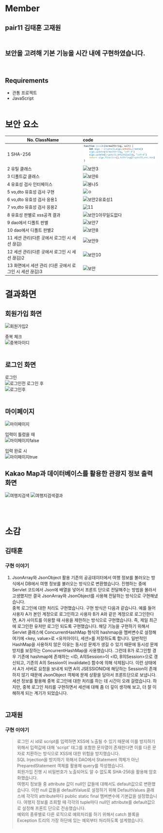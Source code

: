 # Member

## pair11 김태훈 고재원<br><br>
<h2>보안을 고려해 기본 기능을 시간 내에 구현하였습니다.</h2><br>

## Requirements

- 관통 프로젝트
- JavaScript
<br><br>



# 보안 요소

| No. ClassName  | code                                                         |
| ------------------------ | :----------------------------------------------------------- |
| 1 SHA-256     | <img src="/img/1.PNG"> |
| 2 유틸 클래스       | ![보안3](/uploads/34422074489892fde047da3dbebdc0fd/보안3.PNG) |
| 3 디폴트값 클래스  |  ![보안6](/uploads/e0fc566e829b1c7768bf071b78693863/보안6.PNG) |
| 4 유효성 검사 인터페이스       |  ![봉나5](/uploads/cef22c2dfb10e4623628c87020f86e97/봉나5.PNG)|
| 5 vo,dto 유효성 검사 구현    | ![ㅇ](/uploads/2ae381288f157c8691b4e0a451b18fa5/ㅇ.PNG) |
| 6 vo,dto 유효성 검사 응용1    | ![보안2유효성1](/uploads/ea7637f82131106a6436ef53fb6761b9/보안2유효성1.PNG) |
| 7 vo,dto 유효성 검사 응용2         | ![11](/uploads/6de9c64640d75530954eecc33a69f5ca/11.PNG) |
| 8 유효성 판별로 xss공격 결과         | ![보안1아무일도없다](/uploads/f1aa17c354eb1cdc1e2f060d56124a39/보안1아무일도없다.PNG) |
| 9 dao에서 디폴트 판별       | ![보안7](/uploads/6f42258503335ebb5cf198d5277021bf/보안7.PNG) |
| 10 dao에서 디폴트 판별2           | ![보안8](/uploads/7787e9d14597d2b8ce55fdcd37baecb0/보안8.PNG)|
| 11 세션 관리(다른 곳에서 로그인 시 세션 끊김)       |![보안9](/uploads/48dc38afb2ebb4e4ece0fa9d6a3f7054/보안9.PNG) |
| 12 세션 관리(다른 곳에서 로그인 시 세션 끊김)2           | ![보안10](/uploads/136001815dbc35e5cecdd0f64bc2fa5d/보안10.PNG) |
| 13 화면에서 세션 관리 (다른 곳에서 로그인 시 세션 끊김)3           | ![보안](/uploads/241d79f18086ae1306009418d6eecc98/보안.PNG) |

# 결과화면

## 회원가입 화면
![회원가입2](https://user-images.githubusercontent.com/81031522/228089965-006a03c6-7b65-4f64-a47f-9004ea05ab68.PNG)

중복 체크<br>
![중복아이디](https://user-images.githubusercontent.com/81031522/228090005-942072d3-c7ec-45f0-aaf4-c06afbbf4780.PNG)
<br><br>

## 로그인 화면
로그인<br>
![로그인전](https://user-images.githubusercontent.com/81031522/228089871-ad74351d-dd93-4564-bcf1-613f78ecfe67.PNG)
로그인 후<br>
![로그인후](https://user-images.githubusercontent.com/81031522/228089760-00f8d358-d0cc-49a1-8a54-1350a16e49bb.PNG)
<br><br>

## 마이페이지
![마이페이지](https://user-images.githubusercontent.com/81031522/228090054-1dab536b-4f55-4bd8-a238-da97595404c7.PNG)

입력이 틀렸을 때<br>
![마이페이지false](https://user-images.githubusercontent.com/81031522/228090082-4537a4c5-e555-4ee7-a4d5-3a76b7362c06.PNG)

입력 완료 시<br>
![마이페이지true](https://user-images.githubusercontent.com/81031522/228090098-aa6d4cd8-195a-443f-b86e-d2a462421796.PNG)

## Kakao Map과 데이터베이스를 활용한 관광지 정보 출력 화면
![여행지검색](https://user-images.githubusercontent.com/81031522/228090184-cd736686-a9ca-4ccd-8a5b-7045d4255bdb.PNG)
![여행지검색결과](https://user-images.githubusercontent.com/81031522/228090202-f70d4044-c689-404b-a638-bf63c578d23c.PNG)

<br><br>

# 소감

## 김태훈
### 구현 이야기
> 
1. JsonArray와 JsonObject 활용
기존의 공공데이터에서 여행 정보를 불러오는 방식에서 DB에서 여행 정보를 불러오는 방식으로 변환했습니다. 진행하는 중에 Servlet 코드에서 Json에 배열을 넣어서 프론트 단으로 전달해주는 방법을 몰라서 고생했지만 결국 JsonArray와 JsonObject를 사용해 전달하는 방식으로 구현해냈습니다.<br>
중복 로그인에 대한 처리도 구현했습니다. 구현 방식은 다음과 같습니다. 예를 들어 사용자 A가 본인 계정으로 로그인하고 사용자 B가 A와 같은 계정으로 로그인한다면, A가 사이트를 이용할 때 사용을 제한하는 방식으로 구현했습니다. 즉, 제일 최근에 로그인한 유저만 로그인 되도록 구현했습니다. 해당 기능을 구현하기 위해서 Servlet 클래스에 ConcurrentHashMap 형식의 hashmap을 멤버변수로 설정해 여기에 <key, value>로 <유저아이디, 세션>를 저장하도록 합니다. 일반적인 HashMap을 사용하지 않은 이유는 동시성 문제가 생길 수 있기 때문에 동시성 문제 방지를 보장하는 ConcurrentHashMap을 사용했습니다. 그런데 B가 로그인할 경우 기존에 hashmap에 존재하는 <ID, A의Session>이 <ID, B의Session>으로 갱신되고, 기존의 A의 Session이 invalidate() 함수에 의해 삭제됩니다. 이런 상태에서 A가 서버로 요청을 보내게 되면 A의 JSESSIONID에 해당하는 Session이 존재하지 않기 때문에 JsonObject 객체에 문제 상황을 담아서 프론트단으로 보냅니다. 세션 정보를 활용해 중복 로그인에 대한 처리를 하는 데 시간이 오래 걸렸습니다. 하지만, 중복 로그인 처리를 구현하면서 세션에 대해 좀 더 깊이 생각해 보고, 더 잘 이해하게 되는  계기가 되었습니다.<br><br>


## 고재원
### 구현 이야기
> 로그인 시 id로 script를 입력하면 XSS에 노출될 수 있기 때문에 이를 방지하기 위해서 입력값에 대해 'script' 태그를 포함한 문자열이 존재한다면 이를 다른 문자로 치환하는 방식으로 XSS에 대한 위험을 방지했습니다.<br>
SQL Injection을 방지하기 위해서 DAO에서 Statement 객체가 아닌 PreparedStatement 객체를 활용해 query를 작성했습니다.<br>
회원가입 진행 시 비밀번호가 노출되어도 알 수 없도록 SHA-256을 활용해 암호화했습니다.<br>
여행지 정보들 중 attribute 값이 null인 값들에 대해서도 default값으로 변환했습니다. 이런 null 값들을 defaultValue로 설정하기 위해 DefaultValues 클래스에 각각의 attribute마다 public static final 멤버변수에 기본값을 설정했습니다. 여행지 정보를 조회할 때 각각의 tuple마다 null인 attribute를 default값으로 설정해 프론트 단으로 전송했습니다.<br>
예외의 종류별로 다른 로직으로 예외처리를 하기 위해서 catch 블록을 Exception 트리의 가장 하단에 있는 예외부터 처리하도록 설계했습니다.<br><br>

